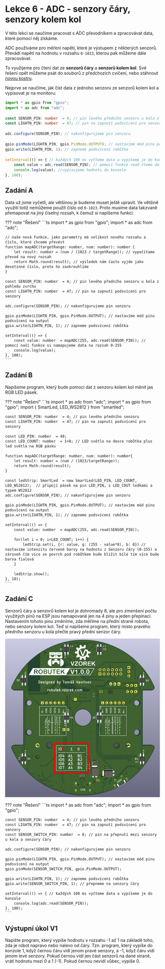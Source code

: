 # Lekce 6 - ADC - senzory čáry, senzory kolem kol 

V této lekci se naučíme pracovat s ADC převodníkem a zpracovávat data, které pomocí něj získáme.

ADC používáme pro měření napětí, které je výstupem z některých senzorů.
Převádí napětí na hodnotu v rozsahu `0-1023`, kterou pak můžeme dále zpracovávat.

To využijeme pro čtení dat ze **senzorů čáry** a **senzorů kolem kol**.
Své řešení opět můžeme psát do souborů z předchozích cvičení, nebo stáhnout [novou kostru](./project6.zip).

Nejprve se naučíme, jak číst data z jednoho senzoru ze senzorů kolem kol a vypisovat je na monitoru:

```ts
import * as gpio from "gpio";
import * as adc from "adc";

const SENSOR_PIN: number  = 4; // pin levého předního senzoru u kola z pohledu zvrchu
const LIGHTN_PIN: number  = 47; // pin na zapnutí podsvícení pro senzory

adc.configure(SENSOR_PIN); // nakonfigurujeme pin senzoru

gpio.pinMode(LIGHTN_PIN, gpio.PinMode.OUTPUT); // nastavíme mód pinu podsvícení na output 
gpio.write(LIGHTN_PIN, 1); // zapneme podsvícení robůtka

setInterval(() => { // každých 100 ms vyčteme data a vypíšeme je do konzole
    const value = adc.read(SENSOR_PIN); // pomocí funkce read čteme data z SENZOR_PIN
    console.log(value); //vypisujeme hodnotu do konzole
}, 100);
```

## Zadání A

Data už jsme vyčetli, ale většinou je budeme muset ještě upravit.
Ve většině využití totiž nemůžeme použít číslo od `0-1023`.
Proto musíme data takzvaně přemapovat na jiný číselný rozsah, k čemuž si napíšeme funkci.

??? note "Řešení"
    ```ts
    import * as gpio from "gpio";
    import * as adc from "adc";

    // naše nová funkce, jako parametry má velikost nového rozsahu a číslo, které chceme převést
    function mapADC(targetRange: number, num: number): number {
        let result: number = (num / (1023 / targetRange)); // vypočítame převod na nový rozsah
        return Math.round(result); // výsledek nám často vyjde jako desetinné číslo, proto ho zaokrouhlíme
    }

    const SENSOR_PIN: number  = 4; // pin levého předního senzoru u kola z pohledu zvrchu
    const LIGHTN_PIN: number  = 47; // pin na zapnutí podsvícení pro senzory

    adc.configure(SENSOR_PIN); // nakonfigurujeme pin senzoru

    gpio.pinMode(LIGHTN_PIN, gpio.PinMode.OUTPUT); // nastavíme mód pinu podsvícení na output 
    gpio.write(LIGHTN_PIN, 1); // zapneme podsvícení robůtka

    setInterval(() => {
        const value: number  = mapADC(255, adc.read(SENSOR_PIN)); // pomocí naší funkce si namapujeme data na rozsah 0-255
        console.log(value);
    }, 100);
    ```

## Zadání B

Napíšeme program, který bude pomocí dat z senzoru kolem kol měnit jas RGB LED pásek.

??? note "Řešení"
    ```ts
    import * as adc from "adc";
    import * as gpio from "gpio";
    import { SmartLed, LED_WS2812 } from "smartled";

    const SENSOR_PIN: number  = 4; // pin levého předního senzoru 
    const LIGHTN_PIN: number  = 47; // pin na zapnutí podsvícení pro senzory

    const LED_PIN: number  = 48;
    const LED_COUNT: number  = 1+8; // LED světlo na desce robůtka plus led světla na RGB pásku

    function mapADC(targetRange: number, num: number): number{
        let result: number = (num / (1023/targetRange));
        return Math.round(result);
    }

    const ledStrip: SmartLed  = new SmartLed(LED_PIN, LED_COUNT, LED_WS2812);  // připojí pásek na pin LED_PIN, s LED_COUT ledkami a typem WS2812
    adc.configure(SENSOR_PIN); // nakonfigurujeme pin senzoru

    gpio.pinMode(LIGHTN_PIN, gpio.PinMode.OUTPUT); // nastavíme mód pinu podsvícení na output 
    gpio.write(LIGHTN_PIN, 1); // zapneme podsvícení robůtka

    setInterval(() => {
        const value: number  = mapADC(255, adc.read(SENSOR_PIN));
        
        for(let i = 0; i<LED_COUNT; i++) {
            ledStrip.set(i, {r: value, g: (255 - value*8), b: 0}) // nastavíme intenzitu červené barvy na hodnotu z Senzoru čáry (0-255) a zároveň čím více se povrch pod robůtkem bude blížit bílé tím více bude barva fialová
        }
        
        ledStrip.show();
    }, 10); 
    ```

## Zadání C
Senzorů čáry a senzorů kolem kol je dohromady 8, ale pro zmenšení počtu využitých pinů na ESP jsou namapované jen na 4 piny a jeden přepínací. Nastavením tohoto pinu změníme, zda měříme na přední straně robota, nebo senzory kolem kol. Teď si napíšeme program, který místo pravého předního senzoru u kola přečte pravý přední senzor čáry.

![](assets/IMG-back.png)

??? note "Řešení"
    ```ts
    import * as adc from "adc";
    import * as gpio from "gpio";

    const SENSOR_PIN: number  = 4; // pin levého předního senzoru 
    const LIGHTN_PIN: number  = 47; // pin na zapnutí podsvícení pro senzory
    const SENSOR_SWITCH_PIN: number  = 8; // pin na přepnutí mezi senzory u kola a senzory čáry

    adc.configure(SENSOR_PIN); // nakonfigurujeme pin senzoru

    gpio.pinMode(LIGHTN_PIN, gpio.PinMode.OUTPUT); // nastavíme mód pinu podsvícení na output 
    gpio.pinMode(SENSOR_SWITCH_PIN, gpio.PinMode.OUTPUT);

    gpio.write(LIGHTN_PIN, 1); // zapneme podsvícení robůtka
    gpio.write(SENSOR_SWITCH_PIN, 1); // přepneme na senzory čáry

    setInterval(() => { // každých 100 ms vyčteme data a vypíšeme je do konzole
        console.log(adc.read(SENSOR_PIN));
    }, 100);
    ```

## Výstupní úkol V1

Napište program, který vypíše hodnotu v rozsahu -1 až 1 na základě toho, zda je robot napravo nebo nalevo od čáry. Tzn. program, který vypíše do konzole 1, když černou čáru vidí jenom pravé senzory, a -1, když čáru vidí jenom levé senzory. Pokud černou vidí jen část senzorů na dané straně, vrátí hodnotu mezi 0 a 1 (-1). Pokud černou nevidí vůbec, vypíše 0. 
<!--
??? note "Řešení"
```ts
import * as gpio from "gpio";
import * as adc from "adc";

function mapADC(targetRange: number, num: number): number {
    let result: number = (num / (1023 / targetRange)); // vypočítame převod na nový rozsah
    return result; // výsledek nám často vyjde jako desetinné číslo, proto ho zaokrouhlíme
}

const RIGHT_UP_PIN: number  = 4;
const RIGHT_DOWN_PIN: number  = 5;
const LEFT_UP_PIN: number  = 6;
const LEFT_DOWN_PIN: number  = 7;
const PIN_LENT: number  = 47 // pin podsvícení
const PIN_SWITCH: number  = 8 // pin přepínaní mezi krajními a prostředními senzory


adc.configure(RIGHT_UP_PIN, adc.Attenuation.Db0);
adc.configure(RIGHT_DOWN_PIN, adc.Attenuation.Db0);
adc.configure(LEFT_UP_PIN, adc.Attenuation.Db0);
adc.configure(LEFT_DOWN_PIN, adc.Attenuation.Db0);

gpio.pinMode(PIN_SWITCH, gpio.PinMode.OUTPUT);
gpio.pinMode(PIN_LENT, gpio.PinMode.OUTPUT);

gpio.write(PIN_SWITCH, 1); // zakomentovat jestli chceme krajní senzory
gpio.write(PIN_LENT, 1);

setInterval(() => { // každých 100 ms vyčteme data a vypíšeme je do konzole
    let right_up_value: number = adc.read(RIGHT_UP_PIN);
    let right_down_value: number = adc.read(RIGHT_DOWN_PIN);
    let left_up_value: number = adc.read(LEFT_UP_PIN);
    let left_down_value: number = adc.read(LEFT_DOWN_PIN);

    right_up_value = mapADC(0.5, right_up_value);
    right_down_value = mapADC(0.5, right_down_value);
    left_up_value = mapADC(0.5, left_up_value);
    left_down_value = mapADC(0.5, left_down_value);

    let right_value: number = right_up_value + right_down_value;
    let left_value: number = left_up_value + left_down_value;

    let result: number =  right_value - left_value; 
    
    console.log(result); 
    
}, 1000);
``` -->












